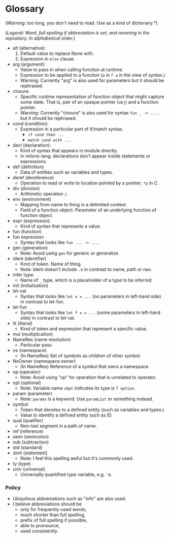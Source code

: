 # Glossary

(*Warning*: too long, you don't need to read. Use as a kind of dictionary.*)

(*Legend: Word, full spelling if abbreviation is set, and meaning in the repository. In alphabetical order.*)

- alt (alternative):
    1. Default value to replace None with.
    2. Expression in `else` clause.
- arg (argument):
    - Value to pass in when calling function at runtime.
    - Expression to be applied to a function (`a` in `f a` in the view of syntax.)
    - Warning: Currently "arg" is also used for parameters but it should be rephrased.
- closure:
    - Specific runtime representation of function object that might capture some state. That is, pair of an opaque pointer (`obj`) and a function pointer.
    - Warning: Currently "closure" is also used for syntax `fun _ -> ....` but it should be rephrased.
- cond (condition):
    - Expression in a particular part of if/match syntax.
        - `if cond then ...`
        - `match cond with ...`
- decl (declaration):
    - Kind of syntax that appears in module directly.
    - In milone-lang, declarations don't appear inside statements or expressions.
- def (definition)
    - Data of entities such as variables and types.
- deref (dereference)
    - Operation to read or write to location pointed by a pointer; `*p` in C.
- div (division)
    - Arithmetic operation `/`.
- env (environment)
    - Mapping from name to thing in a delimited context.
    - Field of a function object. Parameter of an underlying function of function object.
- expr (expression):
    - Kind of syntax that represents a value.
- fun (function)
- fun expression
    - Syntax that looks like `fun ... -> ...`.
- gen (generation)
    - Note: Avoid using `gen` for generic or generalize.
- ident (identifier)
    - Kind of token. Name of thing.
    - Note: Ident doesn't include `.`s in contrast to name, path or nav.
- infer type:
    - Name of `_` type, which is a placeholder of a type to be inferred.
- init (initialization)
- let-val
    - Syntax that looks like `let x = ...` (no parameters in left-hand side) in contrast to let-fun.
- let-fun
    - Syntax that looks like `let f x = ...` (some parameters in left-hand side) in contrast to let-val.
- lit (literal)
    - Kind of token and expression that represent a specific value.
- mul (multiplication)
- NameRes (name resolution)
    - Particular pass
- ns (namespace)
    - (In NameRes) Set of symbols as children of other symbol.
- NsOwner (namespace owner)
    - (In NameRes) Reference of a symbol that owns a namespace.
- op (operator)
    - Note: Avoid using "op" for operation that is unrelated to operator.
- opt (optional)
    - Note: Variable name `xOpt` indicates its type is `T option`.
- param (parameter)
    - Note: `params` is a keyword. Use `paramList` or something instead.
- symbol
    - Token that denotes to a defined entity (such as variables and types.)
    - Value to identify a defined entity such as ID.
- qual (qualifier)
    - Non-last segment in a path of name.
- ref (reference)
- semi (semicolon)
- sub (subtraction)
- std (standard)
- stmt (statement)
    - Note: I feel this spelling awful but it's commonly used.
- ty (type)
- univ (universal)
    - Universally quantified type variable, e.g. `'A`.

### Policy

- Ubiquitous abbreviations such as "info" are also used.
- I believe abbreviations should be
    - only for frequently-used words,
    - much shorter than full spelling,
    - prefix of full spelling if possible,
    - able to pronounce,
    - used consistently.

